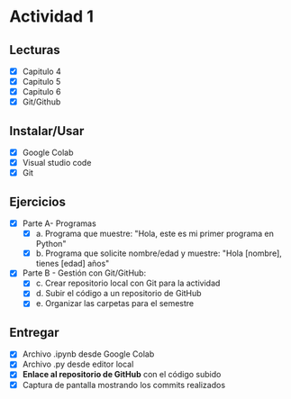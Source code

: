 # Actividad 1
## Lecturas
- [x] Capitulo 4
- [x] Capitulo 5
- [x] Capitulo 6
- [x] Git/Github
## Instalar/Usar
- [x] Google Colab
- [x] Visual studio code
- [x] Git 
## Ejercicios
- [x] Parte A- Programas
	- [x] a. Programa que muestre: "Hola, este es mi primer programa en Python"  
	- [x] b. Programa que solicite nombre/edad y muestre: "Hola [nombre], tienes [edad] años"
- [x] Parte B - Gestión con Git/GitHub:
	- [x] c. Crear repositorio local con Git para la actividad 
	- [x] d. Subir el código a un repositorio de GitHub 
	- [x] e. Organizar las carpetas para el semestre
## Entregar
- [x] Archivo .ipynb desde Google Colab
- [x] Archivo .py desde editor local
- [x] **Enlace al repositorio de GitHub** con el código subido
- [x] Captura de pantalla mostrando los commits realizados